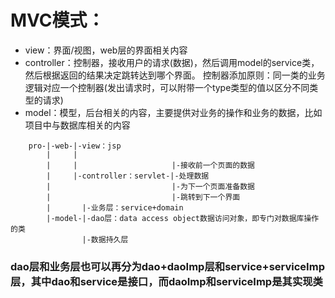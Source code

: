 # MVC模式：
* view：界面/视图，web层的界面相关内容
* controller：控制器，接收用户的请求(数据)，然后调用model的service类，然后根据返回的结果决定跳转达到哪个界面。
    控制器添加原则：同一类的业务逻辑对应一个控制器(发出请求时，可以附带一个type类型的值以区分不同类型的请求)
* model：模型，后台相关的内容，主要提供对业务的操作和业务的数据，比如项目中与数据库相关的内容
```
    pro-|-web-|-view：jsp
        |     |
        |     |                     |-接收前一个页面的数据
        |     |-controller：servlet-|-处理数据
        |                           |-为下一个页面准备数据
        |                           |-跳转到下一个界面
        |       |-业务层：service+domain
        |-model-|-dao层：data access object数据访问对象，即专门对数据库操作的类
                |-数据持久层
```
### dao层和业务层也可以再分为dao+daoImp层和service+serviceImp层，其中dao和service是接口，而daoImp和serviceImp是其实现类